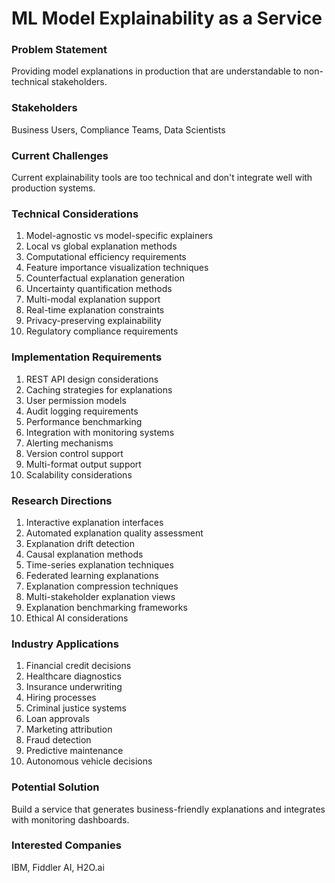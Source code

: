 # ML Model Explainability as a Service

### Problem Statement
Providing model explanations in production that are understandable to non-technical stakeholders.

### Stakeholders
Business Users, Compliance Teams, Data Scientists

### Current Challenges
Current explainability tools are too technical and don't integrate well with production systems.

### Technical Considerations
1. Model-agnostic vs model-specific explainers
2. Local vs global explanation methods
3. Computational efficiency requirements
4. Feature importance visualization techniques
5. Counterfactual explanation generation
6. Uncertainty quantification methods
7. Multi-modal explanation support
8. Real-time explanation constraints
9. Privacy-preserving explainability
10. Regulatory compliance requirements

### Implementation Requirements
1. REST API design considerations
2. Caching strategies for explanations
3. User permission models
4. Audit logging requirements
5. Performance benchmarking
6. Integration with monitoring systems
7. Alerting mechanisms
8. Version control support
9. Multi-format output support
10. Scalability considerations

### Research Directions
1. Interactive explanation interfaces
2. Automated explanation quality assessment
3. Explanation drift detection
4. Causal explanation methods
5. Time-series explanation techniques
6. Federated learning explanations
7. Explanation compression techniques
8. Multi-stakeholder explanation views
9. Explanation benchmarking frameworks
10. Ethical AI considerations

### Industry Applications
1. Financial credit decisions
2. Healthcare diagnostics
3. Insurance underwriting
4. Hiring processes
5. Criminal justice systems
6. Loan approvals
7. Marketing attribution
8. Fraud detection
9. Predictive maintenance
10. Autonomous vehicle decisions

### Potential Solution
Build a service that generates business-friendly explanations and integrates with monitoring dashboards.

### Interested Companies
IBM, Fiddler AI, H2O.ai